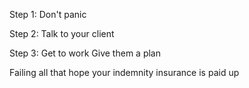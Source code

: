 Step 1: Don't panic

Step 2: Talk to your client

Step 3: Get to work
Give them a plan

Failing all that hope your indemnity insurance is paid up